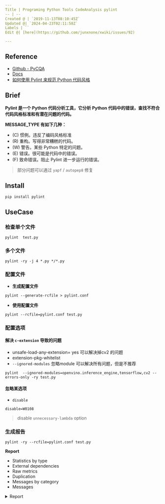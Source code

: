 ```yaml
---
Title | Programing Python Tools CodeAnalysis pylint
-- | --
Created @ | `2019-11-13T08:10:45Z`
Updated @| `2024-04-23T02:11:58Z`
Labels | ``
Edit @| [here](https://github.com/junxnone/xwiki/issues/92)

---
```



## Reference

- [Github - PyCQA](https://github.com/PyCQA/pylint)
- [Docs](http://pylint.pycqa.org/en/latest/user_guide/run.html)
- [如何使用 Pylint 来规范 Python 代码风格](https://www.ibm.com/developerworks/cn/linux/l-cn-pylint/index.html)

## Brief

**Pylint 是一个 Python 代码分析工具，它分析 Python 代码中的错误，查找不符合代码风格标准和有潜在问题的代码。**


**MESSAGE_TYPE 有如下几种：**

- (C) 惯例。违反了编码风格标准
- (R) 重构。写得非常糟糕的代码。
- (W) 警告。某些 Python 特定的问题。
- (E) 错误。很可能是代码中的错误。
- (F) 致命错误。阻止 Pylint 进一步运行的错误。

> 部分问题可以通过 `yapf` / `autopep8` 修复

## Install

```
pip install pylint
```

## UseCase

### 检查单个文件

```
pylint  test.py
```

### 多个文件

```
pylint -ry -j 4 *.py */*.py 
```

### 配置文件

- **生成配置文件**

```
pylint --generate-rcfile > pylint.conf
```

- **使用配置文件**

```
pylint --rcfile=pylint.conf test.py
```

### 配置选项
#### 解决 `c-extension` 导致的问题

-  unsafe-load-any-extension= yes 可以解决掉cv2 的问题
- extension-pkg-whitelist
- `--ignored-modules` 忽略module 可以解决所有问题，但是不推荐

```
pylint  --ignored-modules=openvino.inference_engine,tensorflow,cv2 --errors-only -ry test.py
```


#### 忽略某选项

- `disable`
```
disable=W0108
```
> disable `unnecessary-lambda` option

### 生成报告

```
pylint -ry --rcfile=pylint.conf test.py
```

**Report**

- Statistics by type
- External dependencies
- Raw metrics
- Duplication
- Messages by category
- Messages

<details>
<summary>Report</summary>

```
Report
======
113 statements analysed.

Statistics by type
------------------

+---------+-------+-----------+-----------+------------+---------+
|type     |number |old number |difference |%documented |%badname |
+=========+=======+===========+===========+============+=========+
|module   |1      |NC         |NC         |0.00        |0.00     |
+---------+-------+-----------+-----------+------------+---------+
|class    |0      |NC         |NC         |0           |0        |
+---------+-------+-----------+-----------+------------+---------+
|method   |0      |NC         |NC         |0           |0        |
+---------+-------+-----------+-----------+------------+---------+
|function |1      |NC         |NC         |0.00        |0.00     |
+---------+-------+-----------+-----------+------------+---------+



External dependencies
---------------------
::

    config (train)
    cv2 (train)
    matplotlib (train)
      \-pyplot (train)
    numpy (train)
    pandas (train)
    sklearn
      \-metrics (train)
      \-utils
        \-multiclass (train)
    utils
      \-xxxx (train)
      \-xxxx(train)
      \-xxx(train)
Raw metrics
-----------

+----------+-------+------+---------+-----------+
|type      |number |%     |previous |difference |
+==========+=======+======+=========+===========+
|code      |166    |84.69 |NC       |NC         |
+----------+-------+------+---------+-----------+
|docstring |0      |0.00  |NC       |NC         |
+----------+-------+------+---------+-----------+
|comment   |4      |2.04  |NC       |NC         |
+----------+-------+------+---------+-----------+
|empty     |26     |13.27 |NC       |NC         |
+----------+-------+------+---------+-----------+



Duplication
-----------

+-------------------------+------+---------+-----------+
|                         |now   |previous |difference |
+=========================+======+=========+===========+
|nb duplicated lines      |0     |NC       |NC         |
+-------------------------+------+---------+-----------+
|percent duplicated lines |0.000 |NC       |NC         |
+-------------------------+------+---------+-----------+



Messages by category
--------------------

+-----------+-------+---------+-----------+
|type       |number |previous |difference |
+===========+=======+=========+===========+
|convention |99     |NC       |NC         |
+-----------+-------+---------+-----------+
|refactor   |0      |NC       |NC         |
+-----------+-------+---------+-----------+
|warning    |12     |NC       |NC         |
+-----------+-------+---------+-----------+
|error      |13     |NC       |NC         |
+-----------+-------+---------+-----------+

Messages
--------

+---------------------------+------------+
|message id                 |occurrences |
+===========================+============+
|bad-continuation           |45          |
+---------------------------+------------+
|bad-whitespace             |33          |
+---------------------------+------------+
|import-error               |13          |
+---------------------------+------------+
|unused-import              |11          |
+---------------------------+------------+
|wrong-import-order         |8           |
+---------------------------+------------+
|wrong-import-position      |5           |
+---------------------------+------------+
|line-too-long              |4           |
+---------------------------+------------+
|trailing-whitespace        |2           |
+---------------------------+------------+
|pointless-string-statement |1           |
+---------------------------+------------+
|missing-module-docstring   |1           |
+---------------------------+------------+
|missing-function-docstring |1           |
+---------------------------+------------+




--------------------------------------------------------------------
Your code has been rated at -5.58/10 (previous run: -5.58/10, +0.00)
```
</details>
